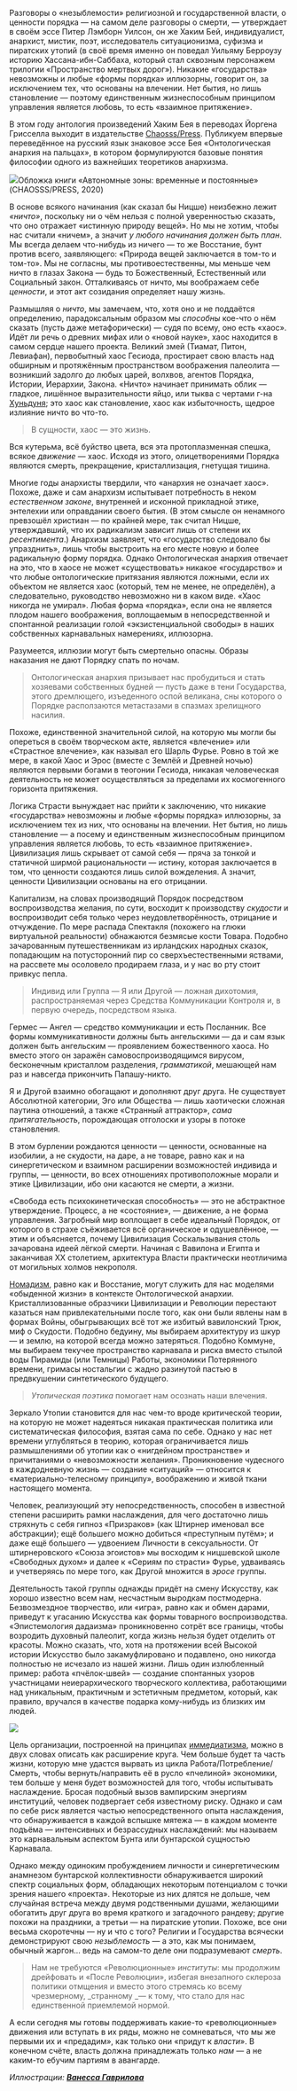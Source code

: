 Разговоры о «незыблемости» религиозной и государственной власти, о ценности порядка — на самом деле разговоры о смерти, — утверждает в своём эссе Питер Лэмборн Уилсон, он же Хаким Бей, индивидуалист, анархист, мистик, поэт, исследователь ситуационизма, суфизма и пиратских утопий (в своё время именно он поведал Уильяму Берроузу историю Хассана-ибн-Саббаха, который стал сквозным персонажем трилогии «Пространство мертвых дорог»). Никакие «государства» невозможны и любые «формы порядка» иллюзорны, говорит он, за исключением тех, что основаны на влечении. Нет бытия, но лишь становление — поэтому единственным жизнеспособным принципом управления является любовь, то есть «взаимное притяжение».

В этом году антология произведений Хаким Бея в переводах Йоргена Грисселла выходит в издательстве [﻿](https://vk.com/chaosss_press)[Chaosss/Press](https://vk.com/chaosss_press)[﻿](https://vk.com/chaosss_press). Публикуем впервые переведённое на русский язык знаковое эссе Бея «Онтологическая анархия на пальцах»﻿, в котором формулирую﻿тся базовые понятия философии одного из важнейших теоретиков анархизма.

![](https://assets.discours.io/unsafe/900x/production/image/6b98f510-9e75-11ea-9f00-0d285a7a0cdd.jpg)Обложка книги «Автономные зоны: временные и постоянные» (CHAOSSS/PRESS, 2020)

В основе всякого начинания (как сказал бы Ницше) неизбежно лежит _«ничто»_, поскольку ни о чём нельзя с полной уверенностью сказать, что оно отражает «истинную природу вещей». Но мы не хотим, чтобы нас считали «ничем», а значит _у любого начинания должен быть план_. Мы всегда делаем что-нибудь из ничего — то же Восстание, бунт против всего, заявляющего: «Природа вещей заключается в том-то и том-то». Мы не согласны, мы противоестественны, мы меньше чем ничто в глазах Закона — будь то Божественный, Естественный или Социальный закон. Отталкиваясь от ничто, мы воображаем себе _ценности_, и этот акт созидания определяет нашу жизнь.​

Размышляя о _ничто_, мы замечаем, что, хотя оно и не поддаётся определению, парадоксальным образом мы _способны_ кое-что о нём сказать (пусть даже метафорически) — судя по всему, оно есть «хаос». Идёт ли речь о древних мифах или о «новой науке», хаос находится в самом сердце нашего проекта. Великий змей (Тиамат, Питон, Левиафан), первобытный хаос Гесиода, простирает свою власть над обширным и протяжённым пространством воображения палеолита — возникший задолго до любых царей, волхвов, агентов Порядка, Истории, Иерархии, Закона. «Ничто» начинает принимать облик — гладкое, лишённое выразительности яйцо, или тыква с чертами г-на [Хуньдуня](https://ru.wikipedia.org/wiki/%D0%A5%D1%83%D0%BD%D1%8C%D0%B4%D1%83%D0%BD%D1%8C); это хаос как становление, хаос как избыточность, щедрое излияние ничто во что-то.

> В сущности, хаос — это жизнь. 

Вся кутерьма, всё буйство цвета, вся эта протоплазменная спешка, всякое _движение_ — хаос. Исходя из этого, олицетворениями Порядка являются смерть, прекращение, кристаллизация, гнетущая тишина.

Многие годы анархисты твердили, что «анархия не означает хаос». Похоже, даже и сам анархизм испытывает потребность в неком _естественном законе_, внутренней и исконной прикладной этике, энтелехии или оправдании своего бытия. (В этом смысле он ненамного превзошёл христиан — по крайней мере, так считал Ницше, утверждавший, что их радикализм зависит лишь от степени их _ресентимента_.) Анархизм заявляет, что «государство следовало бы упразднить», лишь чтобы выстроить на его месте новую и более радикальную форму порядка. Однако Онтологическая анархия отвечает на это, что в хаосе не может «существовать» никакое «государство» и что любые онтологические притязания являются ложными, если их объектом не является хаос (который, тем не менее, не определён), а следовательно, руководство невозможно ни в каком виде. «Хаос никогда не умирал». Любая форма «порядка», если она не является плодом нашего воображения, воплощаемым в непосредственной и спонтанной реализации голой «экзистенциальной свободы» в наших собственных карнавальных намерениях, иллюзорна.

Разумеется, иллюзии могут быть смертельно опасны. Образы наказания не дают Порядку спать по ночам. 

> Онтологическая анархия призывает нас пробудиться и стать хозяевами собственных будней — пусть даже в тени Государства, этого дремлющего, изъеденного оспой великана, сны которого о Порядке расползаются метастазами в спазмах зрелищного насилия.

Похоже, единственной значительной силой, на которую мы могли бы опереться в своём творческом акте, является «влечение» или «Страстное влечение», как называл его Шарль Фурье. Ровно в той же мере, в какой Хаос и Эрос (вместе с Землёй и Древней ночью) являются первыми богами в теогонии Гесиода, никакая человеческая деятельность не может осуществляться за пределами их космогенного горизонта притяжения.

Логика Страсти вынуждает нас прийти к заключению, что никакие «государства» невозможны и любые «формы порядка» иллюзорны, за исключением тех из них, что основаны на влечении. Нет бытия, но лишь становление — а посему и единственным жизнеспособным принципом управления является любовь, то есть «взаимное притяжение». Цивилизация лишь скрывает от самой себя — пряча за тонкой и статичной ширмой рациональности — истину, которая заключается в том, что ценности создаются лишь силой вожделения. А значит, ценности Цивилизации основаны на его отрицании.

Капитализм, на словах производящий Порядок посредством воспроизводства желания, по сути, восходит к производству _скудости_ и воспроизводит себя только через неудовлетворённость, отрицание и отчуждение. По мере распада Спектакля (похожего на глюки виртуальной реальности) обнажаются безмясые кости Товара. Подобно зачарованным путешественникам из ирландских народных сказок, попадающим на потусторонний пир со сверхъестественными яствами, на рассвете мы осоловело продираем глаза, и у нас во рту стоит привкус пепла.

> Индивид или Группа — Я или Другой — ложная дихотомия, распространяемая через Средства Коммуникации Контроля и, в первую очередь, посредством языка. 

Гермес — Ангел — средство коммуникации и есть Посланник. Все формы коммуникативности должны быть ангельскими — да и сам язык должен быть ангельским — проявлением божественного хаоса. Но вместо этого он заражён самовоспроизводящимся вирусом, бесконечным кристаллом разделения, _грамматикой_, мешающей нам раз и навсегда прикончить Папашу-никто.

Я и Другой взаимно обогащают и дополняют друг друга. Не существует Абсолютной категории, Эго или Общества — лишь хаотически сложная паутина отношений, а также «Странный аттрактор», _сама притягательность_, порождающая отголоски и узоры в потоке становления.

В этом бурлении рождаются ценности — ценности, основанные на изобилии, а не скудости, на даре, а не товаре, равно как и на синергетическом и взаимном расширении возможностей индивида и группы, — ценности, во всех отношениях противоположные морали и этике Цивилизации, ибо они касаются не смерти, а жизни.

«Свобода есть психокинетическая способность» — это не абстрактное утверждение. Процесс, а не «состояние», — движение, а не форма управления. Загробный мир воплощает в себе идеальный Порядок, от которого в страхе съёживается всё органическое и одушевлённое, — этим и объясняется, почему Цивилизация Соскальзывания столь зачарована идеей лёгкой смерти. Начиная с Вавилона и Египта и заканчивая XX столетием, архитектура Власти практически неотличима от могильных холмов некрополя.

[Номадизм](https://ru.wikipedia.org/wiki/%D0%9D%D0%BE%D0%BC%D0%B0%D0%B4%D0%BE%D0%BB%D0%BE%D0%B3%D0%B8%D1%8F), равно как и Восстание, могут служить для нас моделями «обыденной жизни» в контексте Онтологической анархии. Кристаллизованные образчики Цивилизации и Революции перестают казаться нам привлекательными после того, как они были явлены нам в формах Войны, обыгрывающих всё тот же избитый вавилонский Трюк, миф о Скудости. Подобно бедуину, мы выбираем архитектуру из шкур — и землю, на которой всегда можно затеряться. Подобно Коммуне, мы выбираем текучее пространство карнавала и риска вместо стылой воды Пирамиды (или Темницы) Работы, экономики Потерянного времени, гримасы ностальгии с жадно разинутой пастью в предвкушении синтетического будущего.

> _Утопическая поэтика_ помогает нам осознать наши влечения. 

Зеркало Утопии становится для нас чем-то вроде критической теории, на которую не может надеяться никакая практическая политика или систематическая философия, взятая сама по себе. Однако у нас нет времени углубляться в теорию, которая ограничивается лишь размышлениями об утопии как о «нигдейном пространстве» и причитаниями о «невозможности желания». Проникновение чудесного в каждодневную жизнь — создание «ситуаций» — относится к «материально-телесному принципу», воображению и живой ткани настоящего момента.

Человек, реализующий эту непосредственность, способен в известной степени расширить рамки наслаждения, для чего достаточно лишь стряхнуть с себя гипноз «Призраков» (как Штирнер именовал все абстракции); ещё большего можно добиться «преступным путём»; и даже ещё большего — удвоением Личности в сексуальности. От штирнеровского «Союза эгоистов» мы восходим к ницшевской школе «Свободных духом» и далее к «Сериям по страсти» Фурье, удваиваясь и учетверяясь по мере того, как Другой множится в _эросе_ группы.

Деятельность такой группы однажды придёт на смену Искусству, как хорошо известно всем нам, несчастным выродкам постмодерна. Безвозмездное творчество, или «игра», равно как и обмен дарами, приведут к угасанию Искусства как формы товарного воспроизводства. «Эпистемология дадаизма» проникновенно сотрёт все границы, чтобы возродить духовный палеолит, когда жизнь нельзя будет отделить от красоты. Можно сказать, что, хотя на протяжении всей Высокой истории Искусство было закамуфлировано и подавлено, оно никогда полностью не исчезало из нашей жизни. Лишь один излюбленный пример: работа «пчёлок-швей»‌ — создание спонтанных узоров участницами неиерархического творческого коллектива, работающими над уникальным, практичным и эстетичным предметом, который, как правило, вручался в качестве подарка кому-нибудь из близких им людей.

![](https://assets.discours.io/unsafe/900x/production/image/b6f54560-9e6e-11ea-8679-973902e5d2a3.png)

Цель организации, построенной на принципах [иммедиатизма](http://www.anarhvrn.ru/anarh/xaoc/immedia.html), можно в двух словах описать как расширение круга. Чем больше будет та часть жизни, которую мне удастся вырвать из цикла Работа/Потребление/Смерть, чтобы вернуть/направить её в русло «пчелиной» экономики, тем больше у меня будет возможностей для того, чтобы испытывать наслаждение. Бросая подобный вызов вампирским энергиям институций, человек подвергает себя известному риску. Однако и сам по себе риск является частью непосредственного опыта наслаждения, что обнаруживается в каждой вспышке мятежа — в каждом моменте подъёма — интенсивных и безрассудных наслаждений: мы называем это карнавальным аспектом Бунта или бунтарской сущностью Карнавала.

Однако между одиноким пробуждением личности и синергетическим анамнезом бунтарской коллективности обнаруживается широкий спектр социальных форм, обладающих некоторым потенциалом с точки зрения нашего «проекта». Некоторые из них длятся не дольше, чем случайная встреча между двумя родственными душами, желающими обогатить друг друга во время краткого и загадочного рандеву; другие похожи на праздники, а третьи — на пиратские утопии. Похоже, все они весьма скоротечны — ну и что с того? Религии и Государства всячески демонстрируют свою _незыблемость_ — а это, как мы понимаем, обычный жаргон… ведь на самом-то деле они подразумевают _смерть_.

> Нам не требуются «Революционные» _институты_: мы продолжим дрейфовать и «После Революции», избегая внезапного склероза политики отмщения и вместо этого стремясь ко всему чрезмерному, _странному _— к тому, что стало для нас единственной приемлемой нормой.

А если сегодня мы готовы поддерживать какие-то «революционные» движения или вступать в их ряды, можно не сомневаться, что мы же первыми их и «предадим», как только они «придут к _власти_». В конечном счёте, власть должна принадлежать только _нам_ — а не каким-то ебучим партиям в авангарде.

_﻿Иллюстрации: **[Ванесса Гаврилова](https://www.behance.net/vanesster8db7)**_

